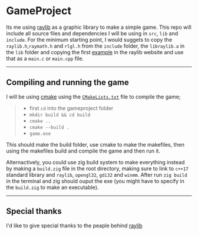 # GameProject

Its me using [raylib](https://github.com/raysan5/raylib) as a graphic library to make a simple game. This repo will include all source files and dependencies I will be using in `src`, `lib` and `include`. For the minimum starting point, I would suggets to copy the `raylib.h`,`raymath.h` and `rlgl.h` from the `include` folder, the `libraylib.a` in the `lib` folder and copying the first [example](https://www.raylib.com/examples.html) in the raylib website and use that as a `main.c` or `main.cpp` file. 

__________________________________________________________________

## Compiling and running the game

I will be using [cmake](https://cmake.org/download/) using the [`CMakeLists.txt`](https://github.com/ItsMoMoHippo/gameProject/blob/main/README.md) file
to compile the game;

> - first `cd` into the gameproject folder
> - `mkdir build && cd build`
> - `cmake ..`
> - `cmake --build .`
> - `game.exe`

This should make the build folder, use cmake to make the makefiles, then using the makefiles build and compile the game and then run it.

Alternactively, you could use zig build system to make everything instead by making a `build.zig` file in the root directory, making sure to link to `c++17` standard library and `raylib`, `opengl32`, `gdi32` and `winmm`. After run `zig build` in the terminal and zig should ouput the exe (you might have to specify in the `build.zig` to make an executable).

__________________________________________________________________

## Special thanks

I'd like to give special thanks to the peaple behind [raylib](https://github.com/raysan5/raylib)

